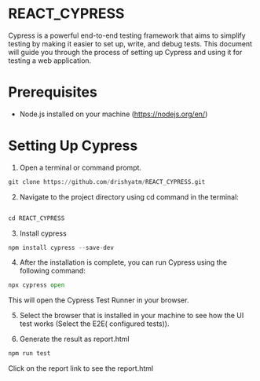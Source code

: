 # REACT_CYPRESS
Cypress is a powerful end-to-end testing framework that aims to simplify testing by making it easier to set up, write, and debug tests. This document will guide you through the process of setting up Cypress and using it for testing a web application.

# Prerequisites
- Node.js installed on your machine (https://nodejs.org/en/)

# Setting Up Cypress

1. Open a terminal or command prompt.
```python
git clone https://github.com/drishyatm/REACT_CYPRESS.git
```

2. Navigate to the project directory using cd command in the terminal:
```python

cd REACT_CYPRESS
```

3. Install cypress 
```python
npm install cypress --save-dev
```

4. After the installation is complete, you can run Cypress using the following command:
```python
npx cypress open
```

This will open the Cypress Test Runner in your browser.

5. Select the browser that is installed in your machine to see how the UI test works (Select the E2E( configured tests)).

6. Generate the result as report.html 

```python
npm run test
```
Click on the report link to see the report.html